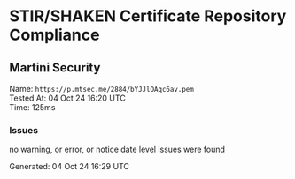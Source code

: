 # STIR/SHAKEN Certificate Repository Compliance

## Martini Security

Name: `https://p.mtsec.me/2884/bYJJlOAqc6av.pem`\
Tested At: 04 Oct 24 16:20 UTC\
Time: 125ms

### Issues

no warning, or error, or notice date level issues were found

Generated: 04 Oct 24 16:29 UTC